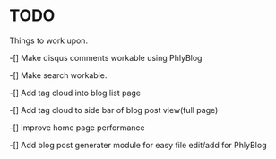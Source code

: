 # TODO


Things to work upon.

-[] Make disqus comments workable using PhlyBlog

-[] Make search workable.

-[] Add tag cloud into blog list page

-[] Add tag cloud to side bar of blog post view(full page)

-[] Improve home page performance

-[] Add blog post generater module for easy file edit/add for PhlyBlog

 


